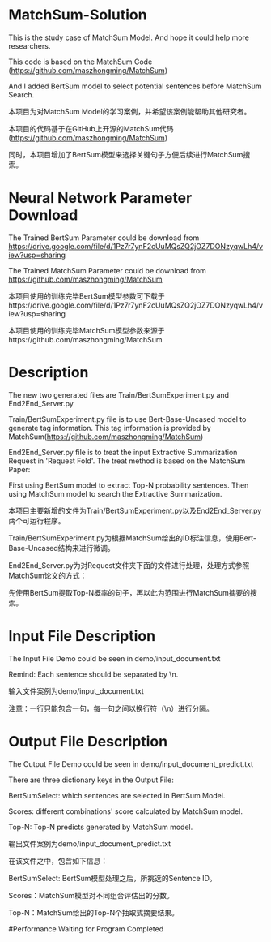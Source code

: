 # MatchSum-Solution
 This is the study case of MatchSum Model. And hope it could help more researchers.

This code is based on the MatchSum Code (https://github.com/maszhongming/MatchSum)

And I added BertSum model to select potential sentences before MatchSum Search.

本项目为对MatchSum Model的学习案例，并希望该案例能帮助其他研究者。

本项目的代码基于在GitHub上开源的MatchSum代码(https://github.com/maszhongming/MatchSum)

同时，本项目增加了BertSum模型来选择关键句子方便后续进行MatchSum搜索。

# Neural Network Parameter Download
The Trained BertSum Parameter could be download from https://drive.google.com/file/d/1Pz7r7ynF2cUuMQsZQ2jOZ7DONzyqwLh4/view?usp=sharing

The Trained MatchSum Parameter could be download from https://github.com/maszhongming/MatchSum

本项目使用的训练完毕BertSum模型参数可下载于https://drive.google.com/file/d/1Pz7r7ynF2cUuMQsZQ2jOZ7DONzyqwLh4/view?usp=sharing

本项目使用的训练完毕MatchSum模型参数来源于https://github.com/maszhongming/MatchSum

# Description
The new two generated files are Train/BertSumExperiment.py and End2End_Server.py

Train/BertSumExperiment.py file is to use Bert-Base-Uncased model to generate tag information.
This tag information is provided by MatchSum(https://github.com/maszhongming/MatchSum)

End2End_Server.py file is to treat the input Extractive Summarization Request in 'Request Fold'.
The treat method is based on the MatchSum Paper:

First using BertSum model to extract Top-N probability sentences.
Then using MatchSum model to search the Extractive Summarization.

本项目主要新增的文件为Train/BertSumExperiment.py以及End2End_Server.py两个可运行程序。

Train/BertSumExperiment.py为根据MatchSum给出的ID标注信息，使用Bert-Base-Uncased结构来进行微调。

End2End_Server.py为对Request文件夹下面的文件进行处理，处理方式参照MatchSum论文的方式：

先使用BertSum提取Top-N概率的句子，再以此为范围进行MatchSum摘要的搜索。

# Input File Description
The Input File Demo could be seen in demo/input_document.txt

Remind: Each sentence should be separated by \n.

输入文件案例为demo/input_document.txt

注意：一行只能包含一句，每一句之间以换行符（\n）进行分隔。

# Output File Description
The Output File Demo could be seen in demo/input_document_predict.txt

There are three dictionary keys in the Output File:

BertSumSelect: which sentences are selected in BertSum Model.

Scores: different combinations' score calculated by MatchSum model.

Top-N: Top-N predicts generated by MatchSum model.

输出文件案例为demo/input_document_predict.txt

在该文件之中，包含如下信息：

BertSumSelect: BertSum模型处理之后，所挑选的Sentence ID。

Scores：MatchSum模型对不同组合评估出的分数。

Top-N：MatchSum给出的Top-N个抽取式摘要结果。

#Performance
Waiting for Program Completed